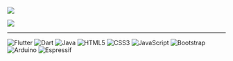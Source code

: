 

![](https://github-readme-stats.vercel.app/api?username=manoelpiovesan&theme=dark)

[![](https://img.shields.io/badge/LinkedIn-0077B5?style=for-the-badge&logo=linkedin&logoColor=white)](https://www.linkedin.com/in/manoelrodrigues7/)

---
![Flutter](https://img.shields.io/badge/flutter-1DA1F2?style=for-the-badge&logo=flutter&logoColor=white) 
![Dart](https://img.shields.io/badge/dart-%230077B5.svg?style=for-the-badge&logo=dart&logoColor=white) 
![Java](https://img.shields.io/badge/Java-ED8B00?style=for-the-badge&logo=openjdk&logoColor=white) 
![HTML5](https://img.shields.io/badge/html5-%23E34F26.svg?style=for-the-badge&logo=html5&logoColor=white) 
![CSS3](https://img.shields.io/badge/css3-%231572B6.svg?style=for-the-badge&logo=css3&logoColor=white)
![JavaScript](https://img.shields.io/badge/javascript-F7DF1E.svg?style=for-the-badge&logo=javascript&logoColor=black) 
![Bootstrap](https://img.shields.io/badge/Bootstrap-563D7C?style=for-the-badge&logo=bootstrap&logoColor=white)
![Arduino](https://img.shields.io/badge/-Arduino-00979D.svg?style=for-the-badge&logo=Arduino&logoColor=white)
![Espressif](https://img.shields.io/badge/espressif-E7352C?style=for-the-badge&logo=espressif&logoColor=white)



